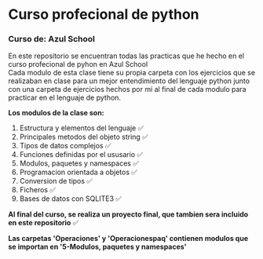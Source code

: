 # Curso profecional de python  
  
### Curso de: Azul School  
  
En este repositorio se encuentran todas las practicas que he hecho en el curso profecional de pyhon en Azul School  
Cada modulo de esta clase tiene su propia carpeta con los ejercicios que se realizaban en clase para un mejor entendimiento del lenguaje python junto con una carpeta de ejercicios hechos por mi al final de cada modulo para practicar en el lenguaje de python.  
  
**Los modulos de la clase son:**
  1. Estructura y elementos del lenguaje        :white_check_mark:
  2. Principales metodos del objeto string      :white_check_mark:
  3. Tipos de datos complejos                   :white_check_mark:
  4. Funciones definidas por el ususario        :white_check_mark:
  5. Modulos, paquetes y namespaces             :white_check_mark:
  6. Programacion orientada a objetos           :white_check_mark:
  7. Conversion de tipos                        :white_check_mark:
  8. Ficheros                                   :white_check_mark:
  9. Bases de datos con SQLITE3                 :white_check_mark:

**Al final del curso, se realiza un proyecto final, que tambien sera incluido en este repositorio** :white_check_mark:

**Las carpetas 'Operaciones' y 'Operacionespaq' contienen modulos que se importan en '5-Modulos, paquetes y namespaces'**
